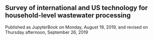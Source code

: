 ## Survey of international and US technology for household-level wastewater processing

Published as JupyterBook on Monday, August 19, 2019, and revised on Thursday afternoon, September 26, 2019
